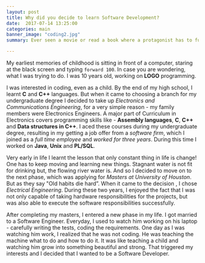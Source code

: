 ```yaml
---
layout: post
title: Why did you decide to learn Software Development?
date:  2017-07-14 13:25:00
categories: main
banner_image: "coding2.jpg"
summary: Ever seen a movie or read a book where a protagonist has to fulfill a prophecy and is unknowingly walking towards the destiny? My story is not so dramatic! But it surely passes for a story. This blog is my journey to becoming a Software Developer.

---
```

My earliest memories of childhood is sitting in front of a computer, staring at the black screen and typing  `forward 100`. In case you are wondering, what I was trying to do. I was 10 years old, working on **LOGO** programming.

I was interested in coding, even as a child. By the end of my high school, I learnt **C** and **C++** languages. But when it came to choosing a branch for my undergraduate degree I decided to take up _Electronics and Communications Engineering_, for a very simple reason - my family members were Electronics Engineers. A major part of Curriculum in Electronics covers programming skills like - **Assembly languages**, **C**, **C++** and **Data structures in C++**. I aced these courses during my undergraduate degree, resulting in my getting a job offer from a _software firm_, which I joined as a _full time employee_ and _worked for three years_. During this time I worked on **Java**, **Unix** and **PL/SQL**.

Very early in life I learnt the lesson that only constant thing in life is change! One has to keep moving and learning new things. Stagnant water is not fit for drinking but, the flowing river water is. And so I decided to move on to the next phase, which was applying for _Masters at University of Houston_. But as they say "Old habits die hard”. When it came to the decision , I chose _Electrical Engineering_. During these two years, I enjoyed the fact that I was not only capable of taking hardware responsibilities for the projects, but was also able to execute the software responsibilities successfully.

After completing my masters, I entered a new phase in my life. I got married to a Software Engineer. Everyday, I used to watch him working on his laptop - carefully writing the tests, coding the requirements. One day as I was watching him work, I realized that he was not coding. He was teaching the machine what to do and how to do it. It was like teaching a child and watching him grow into something beautiful and strong. That triggered my interests and I decided that I wanted to be a Software Developer.
